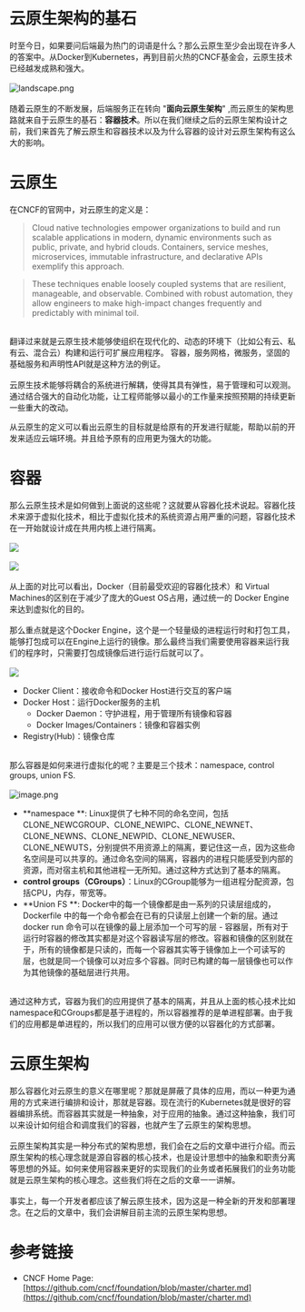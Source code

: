 # 云原生架构的基石

时至今日，如果要问后端最为热门的词语是什么？那么云原生至少会出现在许多人的答案中。从Docker到Kubernetes，再到目前火热的CNCF基金会，云原生技术已经越发成熟和强大。<br />
<br />![landscape.png](https://cdn.nlark.com/yuque/0/2020/png/783466/1591956506953-87aaf122-0693-4b77-8b87-0677c38ccdfe.png#align=left&display=inline&height=4380&margin=%5Bobject%20Object%5D&name=landscape.png&originHeight=4380&originWidth=7660&size=6358733&status=done&style=none&width=7660)<br />
<br />随着云原生的不断发展，后端服务正在转向 "**面向云原生架构**" ,而云原生的架构思路就来自于云原生的基石：**容器技术**。所以在我们继续之后的云原生架构设计之前，我们来首先了解云原生和容器技术以及为什么容器的设计对云原生架构有这么大的影响。
<a name="0OtmH"></a>
# 云原生
在CNCF的官网中，对云原生的定义是：
> Cloud native technologies empower organizations to build and run scalable applications in modern, dynamic environments such as public, private, and hybrid clouds. Containers, service meshes, microservices, immutable infrastructure, and declarative APIs exemplify this approach.
> 

> These techniques enable loosely coupled systems that are resilient, manageable, and observable. Combined with robust automation, they allow engineers to make high-impact changes frequently and predictably with minimal toil.


<br />翻译过来就是云原生技术能够使组织在现代化的、动态的环境下（比如公有云、私有云、混合云）构建和运行可扩展应用程序。 容器，服务网格，微服务，坚固的基础服务和声明性API就是这种方法的例证。<br />
<br />云原生技术能够将耦合的系统进行解耦，使得其具有弹性，易于管理和可以观测。通过结合强大的自动化功能，让工程师能够以最小的工作量来按照预期的持续更新一些重大的改动。

从云原生的定义可以看出云原生的目标就是给原有的开发进行赋能，帮助以前的开发来适应云端环境。并且给予原有的应用更为强大的功能。
<a name="Mssfj"></a>
# 容器
那么云原生技术是如何做到上面说的这些呢？这就要从容器化技术说起。容器化技术来源于虚拟化技术，相比于虚拟化技术的系统资源占用严重的问题，容器化技术在一开始就设计成在共用内核上进行隔离。<br />
<br />![](https://cdn.nlark.com/yuque/0/2020/webp/783466/1591957542803-071d1ed8-a121-4332-abbe-b3e7c3a83e2f.webp#align=left&display=inline&height=261&margin=%5Bobject%20Object%5D&originHeight=261&originWidth=692&size=0&status=done&style=none&width=692)<br />
<br />![](https://cdn.nlark.com/yuque/0/2020/webp/783466/1591957471723-d82124bd-d5d9-4b77-a4ee-d59ea22afaaa.webp#align=left&display=inline&height=195&margin=%5Bobject%20Object%5D&originHeight=195&originWidth=689&size=0&status=done&style=none&width=689)<br />
<br />从上面的对比可以看出，Docker（目前最受欢迎的容器化技术）和 Virtual Machines的区别在于减少了庞大的Guest OS占用，通过统一的 Docker Engine来达到虚拟化的目的。<br />
<br />那么重点就是这个Docker Engine，这个是一个轻量级的进程运行时和打包工具，能够打包成可以在Engine上运行的镜像。那么最终当我们需要使用容器来运行我们的程序时，只需要打包成镜像后进行运行后就可以了。<br />
<br />![](https://cdn.nlark.com/yuque/0/2020/webp/783466/1591958125646-756819f8-e702-4dca-a76d-b24c58863bc7.webp#align=left&display=inline&height=658&margin=%5Bobject%20Object%5D&originHeight=658&originWidth=1200&size=0&status=done&style=none&width=1200)<br />

- Docker Client：接收命令和Docker Host进行交互的客户端
- Docker Host：运行Docker服务的主机
   - Docker Daemon：守护进程，用于管理所有镜像和容器
   - Docker Images/Containers：镜像和容器实例
- Registry(Hub)：镜像仓库


<br />那么容器是如何来进行虚拟化的呢？主要是三个技术：namespace, control groups, union FS.<br />
<br />![image.png](https://cdn.nlark.com/yuque/0/2020/png/783466/1591958403400-c4abc9ba-d2c6-4b5a-850d-d431ebb1c0ff.png#align=left&display=inline&height=177&margin=%5Bobject%20Object%5D&name=image.png&originHeight=177&originWidth=686&size=60147&status=done&style=none&width=686)<br />

- **namespace **: Linux提供了七种不同的命名空间，包括 CLONE_NEWCGROUP、CLONE_NEWIPC、CLONE_NEWNET、CLONE_NEWNS、CLONE_NEWPID、CLONE_NEWUSER、CLONE_NEWUTS，分别提供不用资源上的隔离，要记住这一点，因为这些命名空间是可以共享的。通过命名空间的隔离，容器内的进程只能感受到内部的资源，而对宿主机和其他进程一无所知。通过这种方式达到了基本的隔离。
- **control groups（CGroups）**：Linux的CGroup能够为一组进程分配资源，包括CPU，内存，带宽等。
- **Union FS **: Docker中的每一个镜像都是由一系列的只读层组成的，Dockerfile 中的每一个命令都会在已有的只读层上创建一个新的层。通过 docker run 命令可以在镜像的最上层添加一个可写的层 - 容器层，所有对于运行时容器的修改其实都是对这个容器读写层的修改。容器和镜像的区别就在于，所有的镜像都是只读的，而每一个容器其实等于镜像加上一个可读写的层，也就是同一个镜像可以对应多个容器。同时已构建的每一层镜像也可以作为其他镜像的基础层进行共用。


<br />通过这种方式，容器为我们的应用提供了基本的隔离，并且从上面的核心技术比如namespace和CGroups都是基于进程的，所以容器推荐的是单进程部署。由于我们的应用都是单进程的，所以我们的应用可以很方便的以容器化的方式部署。
<a name="ECXDv"></a>
# 云原生架构
那么容器化对云原生的意义在哪里呢？那就是屏蔽了具体的应用，而以一种更为通用的方式来进行编排和设计，那就是容器。现在流行的Kubernetes就是很好的容器编排系统。而容器其实就是一种抽象，对于应用的抽象。通过这种抽象，我们可以来设计如何组合和调度我们的容器，也就产生了云原生的架构思想。<br />
<br />云原生架构其实是一种分布式的架构思想，我们会在之后的文章中进行介绍。而云原生架构的核心理念就是源自容器的核心技术，也是设计思想中的抽象和职责分离等思想的外延。如何来使用容器来更好的实现我们的业务或者拓展我们的业务功能就是云原生架构的核心理念。这些我们将在之后的文章一一讲解。<br />
<br />事实上，每一个开发者都应该了解云原生技术，因为这是一种全新的开发和部署理念。在之后的文章中，我们会讲解目前主流的云原生架构思想。
<a name="uKNgk"></a>
# 参考链接

- CNCF Home Page: [https://github.com/cncf/foundation/blob/master/charter.md](https://github.com/cncf/foundation/blob/master/charter.md)
